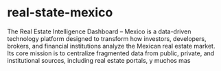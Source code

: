 # real-state-mexico
The Real Estate Intelligence Dashboard – Mexico is a data-driven technology platform designed to transform how investors, developers, brokers, and financial institutions analyze the Mexican real estate market. Its core mission is to centralize fragmented data from public, private, and institutional sources, including real estate portals, y muchos mas
